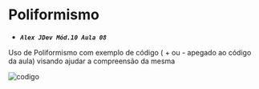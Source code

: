# Poliformismo

* ***```Alex JDev Mód.10 Aula 08```*** 


Uso de Poliformismo com exemplo de código ( + ou - apegado ao código da aula)
visando ajudar a compreensão da mesma


![codigo](pliformismo.png)


